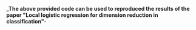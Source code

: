**_The above provided code can be used to reproduced the results of the paper "Local logistic regression for dimension reduction
in classification"-**
